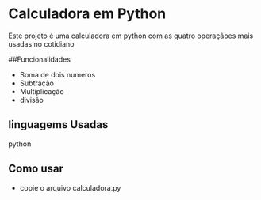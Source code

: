 # Calculadora em Python

Este projeto é uma calculadora em python com as quatro operaçãoes mais usadas no cotidiano

##Funcionalidades
- Soma de dois numeros 
- Subtração
- Multiplicação
- divisão

## linguagems Usadas
python

## Como usar
- copie o arquivo calculadora.py
